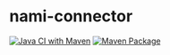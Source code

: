 # nami-connector
[![Java CI with Maven](https://github.com/tobiasmiosczka/nami-connector/actions/workflows/maven.yml/badge.svg)](https://github.com/tobiasmiosczka/nami-connector/actions/workflows/maven.yml)
[![Maven Package](https://github.com/tobiasmiosczka/nami-connector/actions/workflows/maven-publish.yml/badge.svg)](https://github.com/tobiasmiosczka/nami-connector/actions/workflows/maven-publish.yml)
